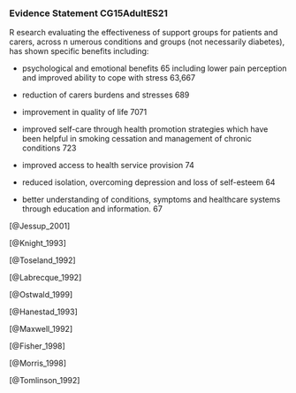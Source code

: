 ### Evidence Statement CG15AdultES21
R esearch evaluating the effectiveness of support groups for patients and carers, across n umerous conditions and groups (not necessarily diabetes), has shown specific benefits including: 

*   psychological and emotional benefits 65 including lower pain perception and improved ability to cope with stress 63,667 

*    reduction of carers burdens and stresses 689 

*    improvement in quality of life 7071 

*    improved self-care through health promotion strategies which have been helpful in smoking cessation and management of chronic conditions 723 

*    improved access to health service provision 74 

*    reduced isolation, overcoming depression and loss of self-esteem 64 

*    better understanding of conditions, symptoms and healthcare systems through education and information. 67



[@Jessup_2001]

[@Knight_1993]

[@Toseland_1992]

[@Labrecque_1992]

[@Ostwald_1999]

[@Hanestad_1993]

[@Maxwell_1992]

[@Fisher_1998]

[@Morris_1998]

[@Tomlinson_1992]

